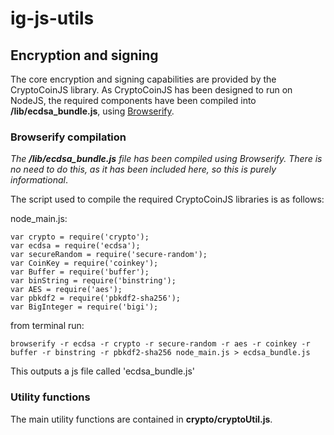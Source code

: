 # ig-js-utils

## Encryption and signing

The core encryption and signing capabilities are provided by the CryptoCoinJS library. As CryptoCoinJS has been designed 
 to run on NodeJS, the required components have been compiled into __/lib/ecdsa_bundle.js__, using [Browserify](http://browserify.org/).
 
 
### Browserify compilation 
 
 *The __/lib/ecdsa_bundle.js__ file has been compiled using Browserify. There is no need to do this, as it has been included
  here, so this is purely informational*.
  
 The script used to compile the required CryptoCoinJS libraries is as follows:
  
  node_main.js:
  
  ```
  var crypto = require('crypto');
  var ecdsa = require('ecdsa');
  var secureRandom = require('secure-random');
  var CoinKey = require('coinkey');
  var Buffer = require('buffer');
  var binString = require('binstring');
  var AES = require('aes');
  var pbkdf2 = require('pbkdf2-sha256');
  var BigInteger = require('bigi');
  ```
  
  from terminal run:
  
  ```
  browserify -r ecdsa -r crypto -r secure-random -r aes -r coinkey -r buffer -r binstring -r pbkdf2-sha256 node_main.js > ecdsa_bundle.js
  ```
  
 This outputs a js file called 'ecdsa_bundle.js'
   
### Utility functions
 
 The main utility functions are contained in __crypto/cryptoUtil.js__. 